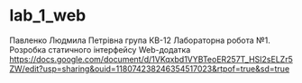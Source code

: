 # lab_1_web
Павленко Людмила Петрівна
група КВ-12
Лабораторна робота №1. Розробка статичного інтерфейсу Web-додатка
https://docs.google.com/document/d/1VKqxbd1VYBTeoER257T_HSI2sELZr5ZW/edit?usp=sharing&ouid=118074238246354517023&rtpof=true&sd=true
